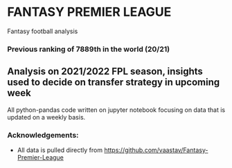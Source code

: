 # FANTASY PREMIER LEAGUE

Fantasy football analysis

### Previous ranking of 7889th in the world (20/21) 

## Analysis on 2021/2022 FPL season, insights used to decide on transfer strategy in upcoming week

All python-pandas code written on jupyter notebook focusing on data that is updated on a weekly basis.

### Acknowledgements:
+ All data is pulled directly from https://github.com/vaastav/Fantasy-Premier-League
